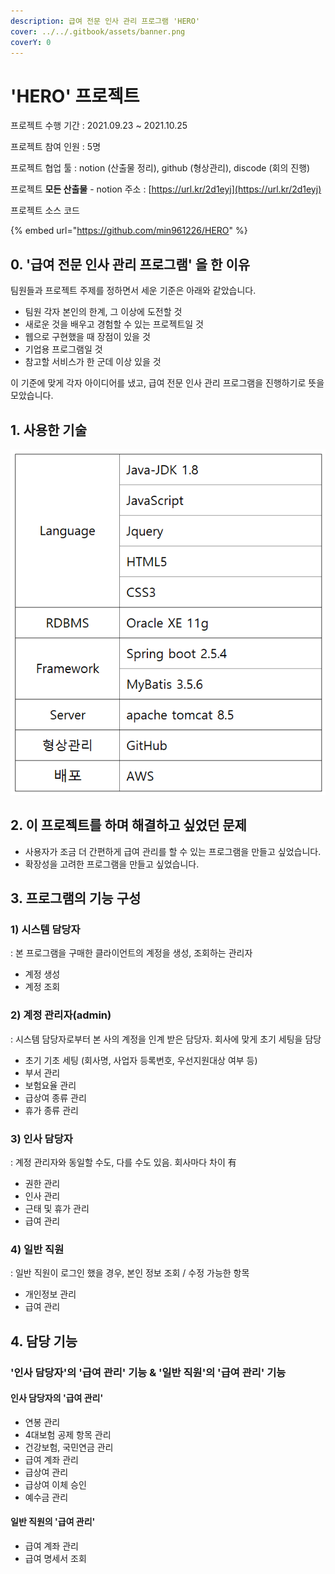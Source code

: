 ```yaml
---
description: 급여 전문 인사 관리 프로그램 'HERO'
cover: ../../.gitbook/assets/banner.png
coverY: 0
---
```


# 'HERO' 프로젝트

프로젝트 수행 기간 : 2021.09.23 \~ 2021.10.25

프로젝트 참여 인원 : 5명

프로젝트 협업 툴 : notion (산출물 정리), github (형상관리), discode (회의 진행)&#x20;

프로젝트 **모든 산출물** - notion 주소 : [https://url.kr/2d1eyj](https://url.kr/2d1eyj)

프로젝트 소스 코드

{% embed url="https://github.com/min961226/HERO" %}

## 0.  '급여 전문 인사 관리 프로그램' 을 한 이유

팀원들과 프로젝트 주제를 정하면서 세운 기준은 아래와 같았습니다.

* 팀원 각자 본인의 한계, 그 이상에 도전할 것
* 새로운 것을 배우고 경험할 수 있는 프로젝트일 것
* 웹으로 구현했을 때 장점이 있을 것
* 기업용 프로그램일 것
* 참고할 서비스가 한 군데 이상 있을 것

이 기준에 맞게 각자 아이디어를 냈고, 급여 전문 인사 관리 프로그램을 진행하기로 뜻을 모았습니다.

## 1. 사용한 기술

![](<../../.gitbook/assets/image (17) (1) (1).png>)

## 2. 이 프로젝트를 하며 해결하고 싶었던 문제

* 사용자가 조금 더 간편하게 급여 관리를 할 수 있는 프로그램을 만들고 싶었습니다.
* 확장성을 고려한 프로그램을 만들고 싶었습니다.

## 3. 프로그램의 기능 구성

### 1)  시스템 담당자

: 본 프로그램을 구매한 클라이언트의 계정을 생성, 조회하는 관리자

* 계정 생성
* 계정 조회

### 2) 계정 관리자(admin)

: 시스템 담당자로부터 본 사의 계정을 인계 받은 담당자. 회사에 맞게 초기 세팅을 담당

* 초기 기초 세팅 (회사명, 사업자 등록번호, 우선지원대상 여부 등)&#x20;
* 부서 관리
* 보험요율 관리
* 급상여 종류 관리
* 휴가 종류 관리

### 3) 인사 담당자

: 계정 관리자와 동일할 수도, 다를 수도 있음. 회사마다 차이 有

* 권한 관리
* 인사 관리
* 근태 및 휴가 관리
* 급여 관리

### 4) 일반 직원

: 일반 직원이 로그인 했을 경우, 본인 정보 조회 / 수정 가능한 항목

* 개인정보 관리
* 급여 관리

## 4. 담당 기능

### '인사 담당자'의 '급여 관리' 기능 & '일반 직원'의 '급여 관리' 기능

#### 인사 담당자의 '급여 관리'

* 연봉 관리
* 4대보험 공제 항목 관리
* 건강보험, 국민연금 관리
* 급여 계좌 관리
* 급상여 관리
* 급상여 이체 승인
* 예수금 관리

#### 일반 직원의 '급여 관리'

* 급여 계좌 관리
* 급여 명세서 조회

